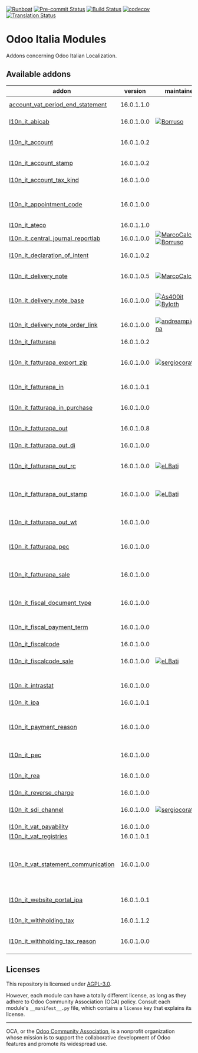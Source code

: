 
[![Runboat](https://img.shields.io/badge/runboat-Try%20me-875A7B.png)](https://runboat.odoo-community.org/builds?repo=OCA/l10n-italy&target_branch=16.0)
[![Pre-commit Status](https://github.com/OCA/l10n-italy/actions/workflows/pre-commit.yml/badge.svg?branch=16.0)](https://github.com/OCA/l10n-italy/actions/workflows/pre-commit.yml?query=branch%3A16.0)
[![Build Status](https://github.com/OCA/l10n-italy/actions/workflows/test.yml/badge.svg?branch=16.0)](https://github.com/OCA/l10n-italy/actions/workflows/test.yml?query=branch%3A16.0)
[![codecov](https://codecov.io/gh/OCA/l10n-italy/branch/16.0/graph/badge.svg)](https://codecov.io/gh/OCA/l10n-italy)
[![Translation Status](https://translation.odoo-community.org/widgets/l10n-italy-16-0/-/svg-badge.svg)](https://translation.odoo-community.org/engage/l10n-italy-16-0/?utm_source=widget)

<!-- /!\ do not modify above this line -->

# Odoo Italia Modules

Addons concerning Odoo Italian Localization.

<!-- /!\ do not modify below this line -->

<!-- prettier-ignore-start -->

[//]: # (addons)

Available addons
----------------
addon | version | maintainers | summary
--- | --- | --- | ---
[account_vat_period_end_statement](account_vat_period_end_statement/) | 16.0.1.1.0 |  | Allow to create the 'VAT Statement'.
[l10n_it_abicab](l10n_it_abicab/) | 16.0.1.0.0 | [![Borruso](https://github.com/Borruso.png?size=30px)](https://github.com/Borruso) | Base Bank ABI/CAB codes
[l10n_it_account](l10n_it_account/) | 16.0.1.0.2 |  | Modulo base usato come dipendenza di altri moduli contabili
[l10n_it_account_stamp](l10n_it_account_stamp/) | 16.0.1.0.2 |  | Gestione automatica dell'imposta di bollo
[l10n_it_account_tax_kind](l10n_it_account_tax_kind/) | 16.0.1.0.0 |  | Gestione natura delle aliquote IVA
[l10n_it_appointment_code](l10n_it_appointment_code/) | 16.0.1.0.0 |  | Aggiunge la tabella dei codici carica da usare nelle dichiarazioni fiscali italiane
[l10n_it_ateco](l10n_it_ateco/) | 16.0.1.1.0 |  | ITA - Codici Ateco
[l10n_it_central_journal_reportlab](l10n_it_central_journal_reportlab/) | 16.0.1.0.0 | [![MarcoCalcagni](https://github.com/MarcoCalcagni.png?size=30px)](https://github.com/MarcoCalcagni) [![Borruso](https://github.com/Borruso.png?size=30px)](https://github.com/Borruso) | ITA - Libro giornale - Reportlab
[l10n_it_declaration_of_intent](l10n_it_declaration_of_intent/) | 16.0.1.0.2 |  | Gestione dichiarazioni di intento
[l10n_it_delivery_note](l10n_it_delivery_note/) | 16.0.1.0.5 | [![MarcoCalcagni](https://github.com/MarcoCalcagni.png?size=30px)](https://github.com/MarcoCalcagni) | Crea, gestisce e fattura i DDT partendo dalle consegne
[l10n_it_delivery_note_base](l10n_it_delivery_note_base/) | 16.0.1.0.0 | [![As400it](https://github.com/As400it.png?size=30px)](https://github.com/As400it) [![Byloth](https://github.com/Byloth.png?size=30px)](https://github.com/Byloth) | Crea e gestisce tabelle principali per gestire i DDT
[l10n_it_delivery_note_order_link](l10n_it_delivery_note_order_link/) | 16.0.1.0.0 | [![andreampiovesana](https://github.com/andreampiovesana.png?size=30px)](https://github.com/andreampiovesana) | Crea collegamento tra i DDT e ordine di vendita/acquisto
[l10n_it_fatturapa](l10n_it_fatturapa/) | 16.0.1.0.2 |  | Fatture elettroniche
[l10n_it_fatturapa_export_zip](l10n_it_fatturapa_export_zip/) | 16.0.1.0.0 | [![sergiocorato](https://github.com/sergiocorato.png?size=30px)](https://github.com/sergiocorato) | Permette di esportare in uno ZIP diversi file XML di fatture elettroniche
[l10n_it_fatturapa_in](l10n_it_fatturapa_in/) | 16.0.1.0.1 |  | Ricezione fatture elettroniche
[l10n_it_fatturapa_in_purchase](l10n_it_fatturapa_in_purchase/) | 16.0.1.0.0 |  | Modulo ponte tra ricezione fatture elettroniche e acquisti
[l10n_it_fatturapa_out](l10n_it_fatturapa_out/) | 16.0.1.0.8 |  | Emissione fatture elettroniche
[l10n_it_fatturapa_out_di](l10n_it_fatturapa_out_di/) | 16.0.1.0.0 |  | Dichiarazioni d'intento in fatturapa
[l10n_it_fatturapa_out_rc](l10n_it_fatturapa_out_rc/) | 16.0.1.0.0 | [![eLBati](https://github.com/eLBati.png?size=30px)](https://github.com/eLBati) | Integrazione l10n_it_fatturapa_out e l10n_it_reverse_charge
[l10n_it_fatturapa_out_stamp](l10n_it_fatturapa_out_stamp/) | 16.0.1.0.0 | [![eLBati](https://github.com/eLBati.png?size=30px)](https://github.com/eLBati) | Modulo ponte tra emissione fatture elettroniche e imposta di bollo
[l10n_it_fatturapa_out_wt](l10n_it_fatturapa_out_wt/) | 16.0.1.0.0 |  | Modulo ponte tra emissione fatture elettroniche e ritenute.
[l10n_it_fatturapa_pec](l10n_it_fatturapa_pec/) | 16.0.1.0.0 |  | Invio fatture elettroniche tramite PEC
[l10n_it_fatturapa_sale](l10n_it_fatturapa_sale/) | 16.0.1.0.0 |  | Aggiunge alcuni dati per la fatturazione elettronica nell'ordine di vendita
[l10n_it_fiscal_document_type](l10n_it_fiscal_document_type/) | 16.0.1.0.0 |  | ITA - Tipi di documento fiscale per dichiarativi
[l10n_it_fiscal_payment_term](l10n_it_fiscal_payment_term/) | 16.0.1.0.0 |  | Condizioni di pagamento delle fatture elettroniche
[l10n_it_fiscalcode](l10n_it_fiscalcode/) | 16.0.1.0.0 |  | ITA - Codice fiscale
[l10n_it_fiscalcode_sale](l10n_it_fiscalcode_sale/) | 16.0.1.0.0 | [![eLBati](https://github.com/eLBati.png?size=30px)](https://github.com/eLBati) | Mostra il codice fiscale del cliente nella stampa del preventivo
[l10n_it_intrastat](l10n_it_intrastat/) | 16.0.1.0.0 |  | Riclassificazione merci e servizi per dichiarazioni Intrastat
[l10n_it_ipa](l10n_it_ipa/) | 16.0.1.0.1 |  | ITA - Codice IPA
[l10n_it_payment_reason](l10n_it_payment_reason/) | 16.0.1.0.0 |  | Aggiunge la tabella delle causali di pagamento da usare ad esempio nelle ritenute d'acconto
[l10n_it_pec](l10n_it_pec/) | 16.0.1.0.0 |  | Aggiunge il campo email PEC al partner
[l10n_it_rea](l10n_it_rea/) | 16.0.1.0.0 |  | Gestisce i campi del Repertorio Economico Amministrativo
[l10n_it_reverse_charge](l10n_it_reverse_charge/) | 16.0.1.0.0 |  | Inversione contabile
[l10n_it_sdi_channel](l10n_it_sdi_channel/) | 16.0.1.0.0 | [![sergiocorato](https://github.com/sergiocorato.png?size=30px)](https://github.com/sergiocorato) | Aggiunge il canale di invio/ricezione dei file XML attraverso lo SdI
[l10n_it_vat_payability](l10n_it_vat_payability/) | 16.0.1.0.0 |  | ITA - Esigibilità IVA
[l10n_it_vat_registries](l10n_it_vat_registries/) | 16.0.1.0.1 |  | ITA - Registri IVA
[l10n_it_vat_statement_communication](l10n_it_vat_statement_communication/) | 16.0.1.0.0 |  | Comunicazione liquidazione IVA ed esportazione file xmlconforme alle specifiche dell'Agenzia delle Entrate
[l10n_it_website_portal_ipa](l10n_it_website_portal_ipa/) | 16.0.1.0.1 |  | Aggiunge l'indice PA (IPA) tra i dettagli dell'utente nel portale.
[l10n_it_withholding_tax](l10n_it_withholding_tax/) | 16.0.1.1.2 |  | ITA - Ritenute d'acconto
[l10n_it_withholding_tax_reason](l10n_it_withholding_tax_reason/) | 16.0.1.0.0 |  | ITA - Causali pagamento per ritenute d'acconto

[//]: # (end addons)

<!-- prettier-ignore-end -->

## Licenses

This repository is licensed under [AGPL-3.0](LICENSE).

However, each module can have a totally different license, as long as they adhere to Odoo Community Association (OCA)
policy. Consult each module's `__manifest__.py` file, which contains a `license` key
that explains its license.

----
OCA, or the [Odoo Community Association](http://odoo-community.org/), is a nonprofit
organization whose mission is to support the collaborative development of Odoo features
and promote its widespread use.
